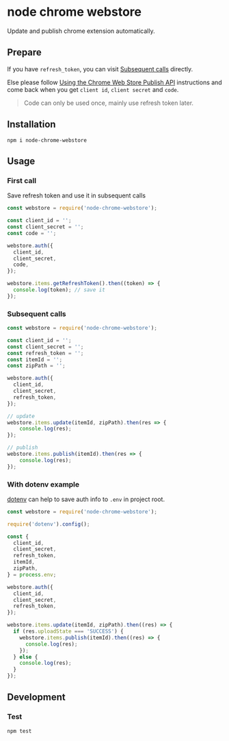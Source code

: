 # node chrome webstore

Update and publish chrome extension automatically.

## Prepare

If you have `refresh_token`, you can visit [Subsequent calls](#subsequent-calls) directly.

Else please follow [Using the Chrome Web Store Publish API][0] instructions and come back when you get `client id`, `client secret` and `code`.

> Code can only be used once, mainly use refresh token later.

## Installation

    npm i node-chrome-webstore

## Usage

### First call

Save refresh token and use it in subsequent calls

```javascript
const webstore = require('node-chrome-webstore');

const client_id = '';
const client_secret = '';
const code = '';

webstore.auth({
  client_id,
  client_secret,
  code,
});

webstore.items.getRefreshToken().then((token) => {
  console.log(token); // save it
});
```
### Subsequent calls

```javascript
const webstore = require('node-chrome-webstore');

const client_id = '';
const client_secret = '';
const refresh_token = '';
const itemId = '';
const zipPath = '';

webstore.auth({
  client_id,
  client_secret,
  refresh_token,
});

// update
webstore.items.update(itemId, zipPath).then(res => {
    console.log(res);
});

// publish
webstore.items.publish(itemId).then(res => {
    console.log(res);
});
```

### With dotenv example

[dotenv][1] can help to save auth info to `.env` in project root.

```javascript
const webstore = require('node-chrome-webstore');

require('dotenv').config();

const {
  client_id,
  client_secret,
  refresh_token,
  itemId,
  zipPath,
} = process.env;

webstore.auth({
  client_id,
  client_secret,
  refresh_token,
});

webstore.items.update(itemId, zipPath).then((res) => {
  if (res.uploadState === 'SUCCESS') {
    webstore.items.publish(itemId).then((res) => {
      console.log(res);
    });
  } else {
    console.log(res);
  }
});
```

## Development

### Test

    npm test

[0]: https://developer.chrome.com/webstore/using_webstore_api
[1]: https://github.com/motdotla/dotenv

